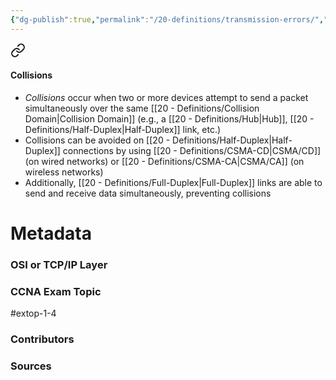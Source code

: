 ```yaml
---
{"dg-publish":true,"permalink":"/20-definitions/transmission-errors/","tags":["defs_ccna"]}
---
```



<div class="transclusion internal-embed is-loaded"><a class="markdown-embed-link" href="/20-definitions/collisions/#collisions" aria-label="Open link"><svg xmlns="http://www.w3.org/2000/svg" width="24" height="24" viewBox="0 0 24 24" fill="none" stroke="currentColor" stroke-width="2" stroke-linecap="round" stroke-linejoin="round" class="svg-icon lucide-link"><path d="M10 13a5 5 0 0 0 7.54.54l3-3a5 5 0 0 0-7.07-7.07l-1.72 1.71"></path><path d="M14 11a5 5 0 0 0-7.54-.54l-3 3a5 5 0 0 0 7.07 7.07l1.71-1.71"></path></svg></a><div class="markdown-embed">



#### Collisions
- *Collisions* occur when two or more devices attempt to send a packet simultaneously over the same [[20 - Definitions/Collision Domain\|Collision Domain]] (e.g., a [[20 - Definitions/Hub\|Hub]], [[20 - Definitions/Half-Duplex\|Half-Duplex]] link, etc.)
- Collisions can be avoided on [[20 - Definitions/Half-Duplex\|Half-Duplex]] connections by using [[20 - Definitions/CSMA-CD\|CSMA/CD]] (on wired networks) or [[20 - Definitions/CSMA-CA\|CSMA/CA]] (on wireless networks)
- Additionally, [[20 - Definitions/Full-Duplex\|Full-Duplex]] links are able to send and receive data simultaneously, preventing collisions






</div></div>








# Metadata
### OSI or TCP/IP Layer

### CCNA Exam Topic
#extop-1-4 
### Contributors

### Sources

